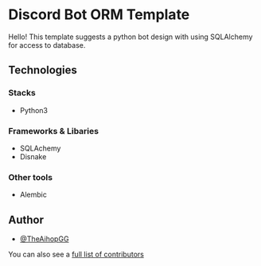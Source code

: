# Discord Bot ORM Template

Hello! This template suggests a python bot design with using SQLAlchemy for access to database.

## Technologies

### Stacks

- Python3

### Frameworks & Libaries

- SQLAchemy
- Disnake

### Other tools

- Alembic

## Author

- [@TheAihopGG](https://github.com/TheAihopGG)

You can also see a [full list of contributors](https://github.com/TheAihopGG/discord_bot_orm_template/graphs/contributors)